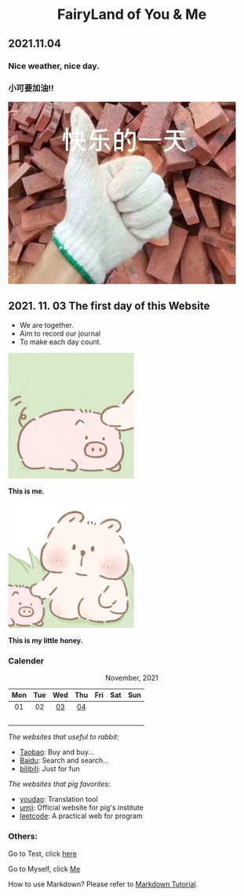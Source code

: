 # <center> FairyLand of  You & Me</center>

## 2021.11.04 

### Nice weather, nice day.

### 小可要加油!!

![Up up up](images/day1/y4.jpeg)

## 2021. 11. 03 The first day of this Website

- We are together.
- Aim to record our journal
- To make each day count.

<img src="images/Me.jpeg" alt="Me" style="zoom:25%;" />

**This is me.**

<img src="images/She.jpeg" alt="She" style="zoom:25%;" />

**This is my little honey.**



### **Calender**

<center>November, 2021</center>

| Mon  | Tue  |      Wed      |      Thu      | Fri  | Sat  | Sun  |
| :--: | :--: | :-----------: | :-----------: | :--: | :--: | :--: |
|  01  |  02  | [03](day1.md) | [04](day2.md) |      |      |      |
|      |      |               |               |      |      |      |
|      |      |               |               |      |      |      |
|      |      |               |               |      |      |      |
|      |      |               |               |      |      |      |
|      |      |               |               |      |      |      |



*The websites that useful to rabbit:*

* [Taobao](https://www.taobao.com): Buy and buy...
* [Baidu](https://www.baidu.com): Search and search...
* [bilibili](https://www.bilibili.com): Just for fun

*The websites that pig favorites:*

- [youdao](https://fanyi.youdao.com): Translation tool
- [umji](https://www.ji.sjtu.edu.cn/cn/): Official website for pig's institute
- [leetcode](https://leetcode-cn.com): A practical web for program



### Others:

Go to Test, click [here](test.md)

Go to Myself, click [Me](https://xuleeyoung.github.io/Blogs/)

How to use Markdown? Please refer to [Markdown Tutorial](markdown.html).




